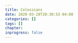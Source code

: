 ```yaml
---
title: Colossians
date: 2020-03-28T20:30:53-04:00
categories: []
tags: []
chapter: 
inprogress: false
---
```


